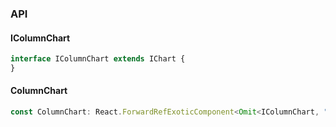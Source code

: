 

### API

#### IColumnChart

```ts
interface IColumnChart extends IChart {
}
```

#### ColumnChart

```ts
const ColumnChart: React.ForwardRefExoticComponent<Omit<IColumnChart, "ref"> & React.RefAttributes<unknown>>;
```


